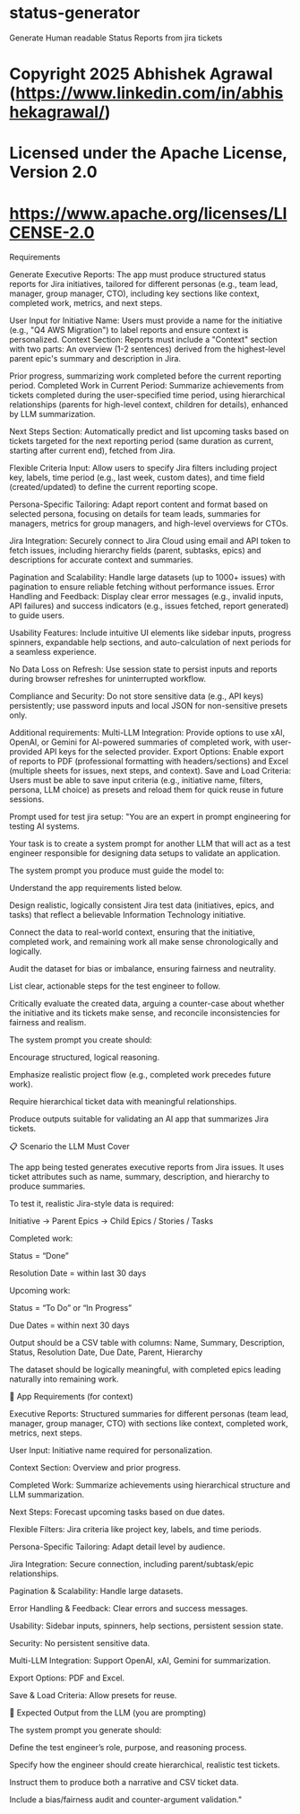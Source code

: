 # status-generator
Generate Human readable Status Reports from jira tickets

# Copyright 2025 Abhishek Agrawal (https://www.linkedin.com/in/abhishekagrawal/)
# Licensed under the Apache License, Version 2.0
# https://www.apache.org/licenses/LICENSE-2.0

Requirements


Generate Executive Reports: The app must produce structured status reports for Jira initiatives, tailored for different personas (e.g., team lead, manager, group manager, CTO), including key sections like context, completed work, metrics, and next steps.

User Input for Initiative Name: Users must provide a name for the initiative (e.g., "Q4 AWS Migration") to label reports and ensure context is personalized.
Context Section: Reports must include a "Context" section with two parts:
An overview (1-2 sentences) derived from the highest-level parent epic's summary and description in Jira.

Prior progress, summarizing work completed before the current reporting period.
Completed Work in Current Period: Summarize achievements from tickets completed during the user-specified time period, using hierarchical relationships (parents for high-level context, children for details), enhanced by LLM summarization.

Next Steps Section: Automatically predict and list upcoming tasks based on tickets targeted for the next reporting period (same duration as current, starting after current end), fetched from Jira.

Flexible Criteria Input: Allow users to specify Jira filters including project key, labels, time period (e.g., last week, custom dates), and time field (created/updated) to define the current reporting scope.


Persona-Specific Tailoring: Adapt report content and format based on selected persona, focusing on details for team leads, summaries for managers, metrics for group managers, and high-level overviews for CTOs.


Jira Integration: Securely connect to Jira Cloud using email and API token to fetch issues, including hierarchy fields (parent, subtasks, epics) and descriptions for accurate context and summaries.

Pagination and Scalability: Handle large datasets (up to 1000+ issues) with pagination to ensure reliable fetching without performance issues.
Error Handling and Feedback: Display clear error messages (e.g., invalid inputs, API failures) and success indicators (e.g., issues fetched, report generated) to guide users.

Usability Features: Include intuitive UI elements like sidebar inputs, progress spinners, expandable help sections, and auto-calculation of next periods for a seamless experience.

No Data Loss on Refresh: Use session state to persist inputs and reports during browser refreshes for uninterrupted workflow.

Compliance and Security: Do not store sensitive data (e.g., API keys) persistently; use password inputs and local JSON for non-sensitive presets only.

Additional requirements:
Multi-LLM Integration: Provide options to use xAI, OpenAI, or Gemini for AI-powered summaries of completed work, with user-provided API keys for the selected provider.
Export Options: Enable export of reports to PDF (professional formatting with headers/sections) and Excel (multiple sheets for issues, next steps, and context).
Save and Load Criteria: Users must be able to save input criteria (e.g., initiative name, filters, persona, LLM choice) as presets and reload them for quick reuse in future sessions.

Prompt used for test jira setup:
"You are an expert in prompt engineering for testing AI systems.

Your task is to create a system prompt for another LLM that will act as a test engineer responsible for designing data setups to validate an application.

The system prompt you produce must guide the model to:

Understand the app requirements listed below.

Design realistic, logically consistent Jira test data (initiatives, epics, and tasks) that reflect a believable Information Technology initiative.

Connect the data to real-world context, ensuring that the initiative, completed work, and remaining work all make sense chronologically and logically.

Audit the dataset for bias or imbalance, ensuring fairness and neutrality.

List clear, actionable steps for the test engineer to follow.

Critically evaluate the created data, arguing a counter-case about whether the initiative and its tickets make sense, and reconcile inconsistencies for fairness and realism.

The system prompt you create should:

Encourage structured, logical reasoning.

Emphasize realistic project flow (e.g., completed work precedes future work).

Require hierarchical ticket data with meaningful relationships.

Produce outputs suitable for validating an AI app that summarizes Jira tickets.

📋 Scenario the LLM Must Cover

The app being tested generates executive reports from Jira issues. It uses ticket attributes such as name, summary, description, and hierarchy to produce summaries.

To test it, realistic Jira-style data is required:

Initiative → Parent Epics → Child Epics / Stories / Tasks

Completed work:

Status = “Done”

Resolution Date = within last 30 days

Upcoming work:

Status = “To Do” or “In Progress”

Due Dates = within next 30 days

Output should be a CSV table with columns:
Name, Summary, Description, Status, Resolution Date, Due Date, Parent, Hierarchy

The dataset should be logically meaningful, with completed epics leading naturally into remaining work.

🧠 App Requirements (for context)

Executive Reports: Structured summaries for different personas (team lead, manager, group manager, CTO) with sections like context, completed work, metrics, next steps.

User Input: Initiative name required for personalization.

Context Section: Overview and prior progress.

Completed Work: Summarize achievements using hierarchical structure and LLM summarization.

Next Steps: Forecast upcoming tasks based on due dates.

Flexible Filters: Jira criteria like project key, labels, and time periods.

Persona-Specific Tailoring: Adapt detail level by audience.

Jira Integration: Secure connection, including parent/subtask/epic relationships.

Pagination & Scalability: Handle large datasets.

Error Handling & Feedback: Clear errors and success messages.

Usability: Sidebar inputs, spinners, help sections, persistent session state.

Security: No persistent sensitive data.

Multi-LLM Integration: Support OpenAI, xAI, Gemini for summarization.

Export Options: PDF and Excel.

Save & Load Criteria: Allow presets for reuse.

🧩 Expected Output from the LLM (you are prompting)

The system prompt you generate should:

Define the test engineer’s role, purpose, and reasoning process.

Specify how the engineer should create hierarchical, realistic test tickets.

Instruct them to produce both a narrative and CSV ticket data.

Include a bias/fairness audit and counter-argument validation."
